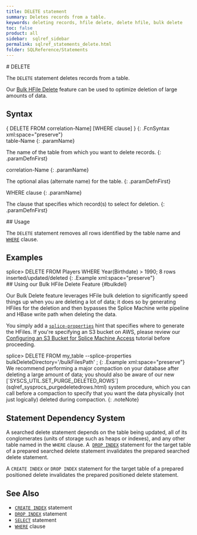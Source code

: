 ```yaml
---
title: DELETE statement
summary: Deletes records from a table.
keywords: deleting records, hfile delete, delete hfile, bulk delete
toc: false
product: all
sidebar:  sqlref_sidebar
permalink: sqlref_statements_delete.html
folder: SQLReference/Statements
---
```

<section>
<div class="TopicContent" data-swiftype-index="true" markdown="1">
# DELETE

The `DELETE` statement deletes records from a table.

Our [Bulk HFile Delete](#bulkdel) feature can be used to optimize
deletion of large amounts of data.

## Syntax

<div class="fcnWrapperWide" markdown="1">
    {
      DELETE FROM correlation-Name]
        [WHERE clause]
    }
{: .FcnSyntax xml:space="preserve"}

</div>
<div class="paramList" markdown="1">
table-Name
{: .paramName}

The name of the table from which you want to delete records.
{: .paramDefnFirst}

correlation-Name
{: .paramName}

The optional alias (alternate name) for the table.
{: .paramDefnFirst}

WHERE clause
{: .paramName}

The clause that specifies which record(s) to select for deletion.
{: .paramDefnFirst}

</div>
## Usage

The `DELETE` statement removes all rows identified by the table name and
[`WHERE`](sqlref_clauses_where.html) clause.

## Examples

<div class="preWrapperWide" markdown="1">
    splice> DELETE FROM Players WHERE Year(Birthdate) > 1990;
    8 rows inserted/updated/deleted
{: .Example xml:space="preserve"}

</div>
## Using our Bulk HFile Delete Feature   {#bulkdel}

Our Bulk Delete feature leverages HFile bulk deletion to significantly
speed things up when you are deleting a lot of data; it does so by
generating HFiles for the deletion and then bypasses the Splice Machine
write pipeline and HBase write path when deleting the data.

You simply add a
[`splice-properties`](developers_tuning_queryoptimization.html) hint
that specifies where to generate the HFiles. If you're specifying an S3
bucket on AWS, please review our [Configuring an S3 Bucket for Splice
Machine Access](tutorials_ingest_configures3.html) tutorial before
proceeding.

<div class="preWrapperWide" markdown="1">
    splice> DELETE FROM my_table --splice-properties bulkDeleteDirectory='/bulkFilesPath'
    ;
{: .Example xml:space="preserve"}

</div>
We recommend performing a major compaction on your database after
deleting a large amount of data; you should also be aware of our new
[`SYSCS_UTIL.SET_PURGE_DELETED_ROWS`](sqlref_sysprocs_purgedeletedrows.html)
system procedure, which you can call before a compaction to specify that
you want the data physically (not just logically) deleted during
compaction.
{: .noteNote}

## Statement Dependency System

A searched delete statement depends on the table being updated, all of
its conglomerates (units of storage such as heaps or indexes), and any
other table named in the `WHERE` clause. A &nbsp;[`DROP
INDEX`](sqlref_statements_dropindex.html) statement for the target table
of a prepared searched delete statement invalidates the prepared
searched delete statement.

A `CREATE INDEX` or `DROP INDEX` statement for the target table of a
prepared positioned delete invalidates the prepared positioned delete
statement.

## See Also

* [`CREATE INDEX`](sqlref_statements_createindex.html) statement
* [`DROP INDEX`](sqlref_statements_dropindex.html) statement
* [`SELECT`](sqlref_expressions_select.html) statement
* [`WHERE`](sqlref_clauses_where.html) clause

</div>
</section>

